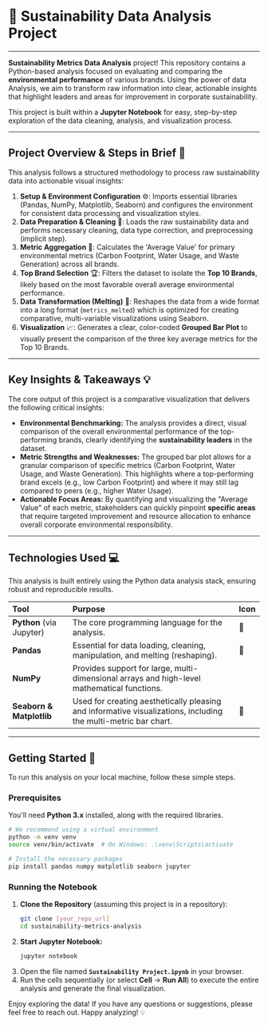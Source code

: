 
# 🌳 Sustainability Data Analysis Project 

-----
 **Sustainability Metrics Data Analysis** project\! This repository contains a Python-based analysis focused on evaluating and comparing the **environmental performance** of various brands. Using the power of data Analysis, we aim to transform raw information into clear, actionable insights that highlight leaders and areas for improvement in corporate sustainability.

This project is built within a **Jupyter Notebook** for easy, step-by-step exploration of the data cleaning, analysis, and visualization process.

-----

## Project Overview & Steps in Brief 📝

This analysis follows a structured methodology to process raw sustainability data into actionable visual insights:

1.  **Setup & Environment Configuration** ⚙️: Imports essential libraries (Pandas, NumPy, Matplotlib, Seaborn) and configures the environment for consistent data processing and visualization styles.
2.  **Data Preparation & Cleaning** 🧹: Loads the raw sustainability data and performs necessary cleaning, data type correction, and preprocessing (implicit step).
3.  **Metric Aggregation** 🔢: Calculates the 'Average Value' for primary environmental metrics (Carbon Footprint, Water Usage, and Waste Generation) across all brands.
4.  **Top Brand Selection** 🏆: Filters the dataset to isolate the **Top 10 Brands**, likely based on the most favorable overall average environmental performance.
5.  **Data Transformation (Melting)** 🔄: Reshapes the data from a wide format into a long format (`metrics_melted`) which is optimized for creating comparative, multi-variable visualizations using Seaborn.
6.  **Visualization** 📈: Generates a clear, color-coded **Grouped Bar Plot** to visually present the comparison of the three key average metrics for the Top 10 Brands.

-----

## Key Insights & Takeaways 💡

The core output of this project is a comparative visualization that delivers the following critical insights:

  * **Environmental Benchmarking:** The analysis provides a direct, visual comparison of the overall environmental performance of the top-performing brands, clearly identifying the **sustainability leaders** in the dataset.
  * **Metric Strengths and Weaknesses:** The grouped bar plot allows for a granular comparison of specific metrics (Carbon Footprint, Water Usage, and Waste Generation). This highlights where a top-performing brand excels (e.g., low Carbon Footprint) and where it may still lag compared to peers (e.g., higher Water Usage).
  * **Actionable Focus Areas:** By quantifying and visualizing the "Average Value" of each metric, stakeholders can quickly pinpoint **specific areas** that require targeted improvement and resource allocation to enhance overall corporate environmental responsibility.

-----

## Technologies Used 💻

This analysis is built entirely using the Python data analysis stack, ensuring robust and reproducible results.

| Tool | Purpose | Icon |
| :--- | :--- | :--- |
| **Python** (via Jupyter) | The core programming language for the analysis. | 🐍 |
| **Pandas** | Essential for data loading, cleaning, manipulation, and melting (reshaping). | 🐼 |
| **NumPy** | Provides support for large, multi-dimensional arrays and high-level mathematical functions. | |
| **Seaborn & Matplotlib** | Used for creating aesthetically pleasing and informative visualizations, including the multi-metric bar chart. | 🎨 |

-----

## Getting Started 🚀

To run this analysis on your local machine, follow these simple steps.

### Prerequisites

You'll need **Python 3.x** installed, along with the required libraries.

```bash
# We recommend using a virtual environment
python -m venv venv
source venv/bin/activate  # On Windows: .\venv\Scripts\activate

# Install the necessary packages
pip install pandas numpy matplotlib seaborn jupyter
```

### Running the Notebook

1.  **Clone the Repository** (assuming this project is in a repository):
    ```bash
    git clone [your_repo_url]
    cd sustainability-metrics-analysis
    ```
2.  **Start Jupyter Notebook:**
    ```bash
    jupyter notebook
    ```
3.  Open the file named **`Sustainability Project.ipynb`** in your browser.
4.  Run the cells sequentially (or select **Cell** -\> **Run All**) to execute the entire analysis and generate the final visualization.

Enjoy exploring the data\! If you have any questions or suggestions, please feel free to reach out. Happy analyzing\! 💡

